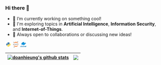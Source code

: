 ### Hi there 👋

- 🔭 I’m currently working on something cool!
- 🌱 I'm exploring topics in **Artificial Intelligence**, **Information Security**, and **Internet-of-Things**.
- 💬 Always open to collaborations or discussing new ideas!

<code><img height="20" alt="javascript" src="https://raw.githubusercontent.com/github/explore/80688e429a7d4ef2fca1e82350fe8e3517d3494d/topics/python/python.png"></code>
<code><img height="20" alt="javascript" src="https://raw.githubusercontent.com/github/explore/a4691f04ff219c1c2aa02fc61fda41aa43f1459a/topics/jupyter-notebook/jupyter-notebook.png"></code>
<code><img height="20" alt="javascript" src="https://raw.githubusercontent.com/github/explore/a4691f04ff219c1c2aa02fc61fda41aa43f1459a/topics/docker/docker.png"></code>

| <a href="https://github.com/doanhieung/github-readme-stats"><img align="center" src="https://github-readme-stats.vercel.app/api?username=doanhieung&show_icons=true&include_all_commits=true&theme=catppuccin_latte&hide_border=true&rank_icon=github" alt="doanhieung's github stats" /></a> | <a href="https://github.com/doanhieung/github-readme-stats"><img align="center" src="https://github-readme-stats.vercel.app/api/top-langs/?username=doanhieung&layout=compact&theme=catppuccin_latte&hide_border=true" /></a> |
| ------------- | ------------- |
<!---
doanhieung/doanhieung is a ✨ special ✨ repository because its `README.md` (this file) appears on your GitHub profile.
You can click the Preview link to take a look at your changes.
--->
